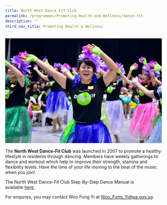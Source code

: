```yaml
---
title: North West Dance Fit Club
permalink: /programmes/Promoting-Health-and-Wellness/dance-fit
description: ""
third_nav_title: Promoting Health & Wellness
---
```

![](/images/IMG273%20-%202018%20DFC%20challenge%20Big%20Box.jpg)

The **North West Dance-Fit Club** was launched in 2007 to promote a healthy lifestyle in residents through dancing. Members have weekly gatherings to dance and workout which help to improve their strength, stamina and flexibility levels. Have the time of your life moving to the beat of the music when you join!
  
The North West Dance-Fit Club Step-By-Step Dance Manual is available [here](https://www.cdc.gov.sg/docs/librariesprovider4/documents-nwcdc/programmes/bonding-the-people/healthy-living-at-north-west/nw_dance_fit_manual.pdf?sfvrsn=64fc42de_2).

For enquries, you may contact Woo Fong Yi at [Woo\_Fong\_Yi@pa.gov.sg](mailto:Woo_Fong_Yi@pa.gov.sg).